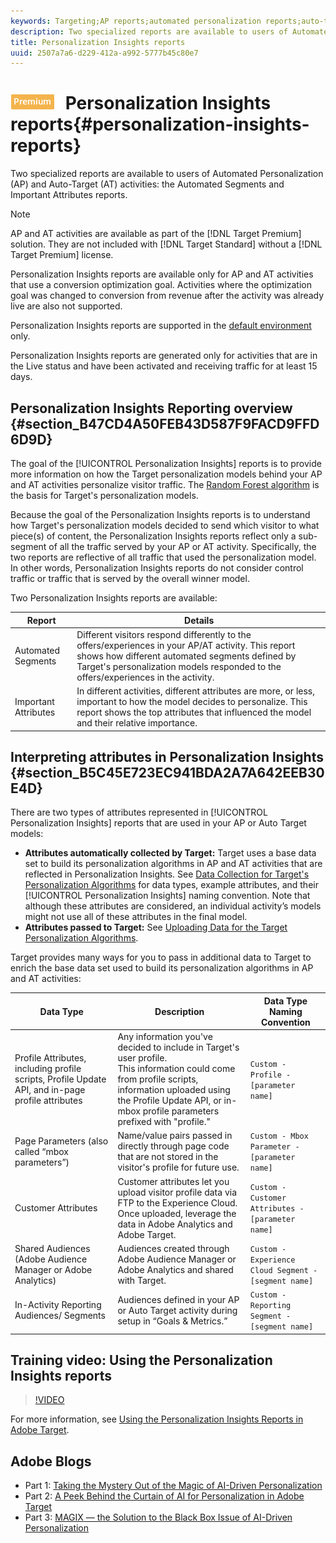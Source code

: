 ```yaml
---
keywords: Targeting;AP reports;automated personalization reports;auto-target;auto target;auto target report;auto-target report;personalization;insights;automated segments;faq;frequently asked questions;important attributes
description: Two specialized reports are available to users of Automated Personalization (AP) and Auto-Target (AT) activities  the Automated Segments and Important Attributes reports.
title: Personalization Insights reports
uuid: 2507a7a6-d229-412a-a992-5777b45c80e7
---
```


# ![PREMIUM](/help/assets/premium.png) Personalization Insights reports{#personalization-insights-reports}

Two specialized reports are available to users of Automated Personalization (AP) and Auto-Target (AT) activities: the Automated Segments and Important Attributes reports.

>[!NOTE]
>
>AP and AT activities are available as part of the [!DNL Target Premium] solution. They are not included with [!DNL Target Standard] without a [!DNL Target Premium] license.
>
>Personalization Insights reports are available only for AP and AT activities that use a conversion optimization goal. Activities where the optimization goal was changed to conversion from revenue after the activity was already live are also not supported.
>
>Personalization Insights reports are supported in the [default environment](../../administrating-target/hosts.md) only.
>
>Personalization Insights reports are generated only for activities that are in the Live status and have been activated and receiving traffic for at least 15 days.

## Personalization Insights Reporting overview {#section_B47CD4A50FEB43D587F9FACD9FFD6D9D}

The goal of the [!UICONTROL Personalization Insights] reports is to provide more information on how the Target personalization models behind your AP and AT activities personalize visitor traffic. The [Random Forest algorithm](/help/c-activities/t-automated-personalization/algo-random-forest.md) is the basis for Target's personalization models.

Because the goal of the Personalization Insights reports is to understand how Target's personalization models decided to send which visitor to what piece(s) of content, the Personalization Insights reports reflect only a sub-segment of all the traffic served by your AP or AT activity. Specifically, the two reports are reflective of all traffic that used the personalization model. In other words, Personalization Insights reports do not consider control traffic or traffic that is served by the overall winner model.

Two Personalization Insights reports are available:

| Report | Details |
|--- |--- |
|Automated Segments|Different visitors respond differently to the offers/experiences in your AP/AT activity. This report shows how different automated segments defined by Target's personalization models responded to the offers/experiences in the activity.|
|Important Attributes|In different activities, different attributes are more, or less, important to how the model decides to personalize. This report shows the top attributes that influenced the model and their relative importance.|

## Interpreting attributes in Personalization Insights {#section_B5C45E723EC941BDA2A7A642EEB30E4D}

There are two types of attributes represented in [!UICONTROL Personalization Insights] reports that are used in your AP or Auto Target models:

* **Attributes automatically collected by Target:** Target uses a base data set to build its personalization algorithms in AP and AT activities that are reflected in Personalization Insights. See [Data Collection for Target's Personalization Algorithms](../../c-activities/t-automated-personalization/ap-data.md#reference_255BD3DE7AD04DC9B766E0BC78961058) for data types, example attributes, and their [!UICONTROL Personalization Insights] naming convention. Note that although these attributes are considered, an individual activity’s models might not use all of these attributes in the final model. 
* **Attributes passed to Target:** See [Uploading Data for the Target Personalization Algorithms](../../c-activities/t-automated-personalization/uploading-data-for-the-target-personalization-algorithms.md#concept_85EA505B37E54514A1C8AB91553FEED6).

Target provides many ways for you to pass in additional data to Target to enrich the base data set used to build its personalization algorithms in AP and AT activities:

| Data Type | Description | Data Type Naming Convention |
|--- |--- |--- |
|Profile Attributes, including profile scripts, Profile Update API, and in-page profile attributes|Any information you've decided to include in Target's user profile.<br>This information could come from profile scripts, information uploaded using the Profile Update API, or in-mbox profile parameters prefixed with "profile."|`Custom - Profile - [parameter name]`|
|Page Parameters (also called “mbox parameters”)|Name/value pairs passed in directly through page code that are not stored in the visitor's profile for future use.|`Custom - Mbox Parameter - [parameter name]`|
|Customer Attributes|Customer attributes let you upload visitor profile data via FTP to the Experience Cloud. Once uploaded, leverage the data in Adobe Analytics and Adobe Target.|`Custom - Customer Attributes - [parameter name]`|
|Shared Audiences (Adobe Audience Manager or Adobe Analytics)|Audiences created through Adobe Audience Manager or Adobe Analytics and shared with Target.|`Custom - Experience Cloud Segment - [segment name]`|
|In-Activity Reporting Audiences/ Segments|Audiences defined in your AP or Auto Target activity during setup in “Goals & Metrics.”|`Custom - Reporting Segment - [segment name]`|

## Training video: Using the Personalization Insights reports

>[!VIDEO](https://video.tv.adobe.com/v/25601/)

For more information, see [Using the Personalization Insights Reports in Adobe Target](https://helpx.adobe.com/target/kt/using/personalization-insights-report-feature-video-use.html).

## Adobe Blogs

* Part 1: [Taking the Mystery Out of the Magic of AI-Driven Personalization](https://theblog.adobe.com/taking-mystery-magic-ai-driven-personalization-part-1/)
* Part 2: [A Peek Behind the Curtain of AI for Personalization in Adobe Target](https://theblog.adobe.com/a-peek-behind-the-curtain-of-ai-for-personalization-in-adobe-target/)
* Part 3: [MAGIX — the Solution to the Black Box Issue of AI-Driven Personalization](https://theblog.adobe.com/magix-the-solution-to-the-black-box-issue-of-ai-driven-personalization/)
